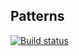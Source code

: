 ## Patterns
[![Build status](https://ci.appveyor.com/api/projects/status/f3o1hto5cxq8fhjy/branch/main?svg=true)](https://ci.appveyor.com/project/ValeryGil/patterns/branch/main)
